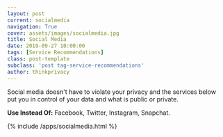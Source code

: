 ```yaml
---
layout: post
current: socialmedia
navigation: True
cover: assets/images/socialmedia.jpg
title: Social Media
date: 2019-09-27 10:00:00
tags: [Service Recommendations]
class: post-template
subclass: 'post tag-service-recommendations'
author: thinkprivacy
---
```


Social media doesn't have to violate your privacy and the services below put you in control of your data and what is public or private. 

<p><strong>Use Instead Of:</strong> Facebook, Twitter, Instagram, Snapchat.</p>

{% include /apps/socialmedia.html %}